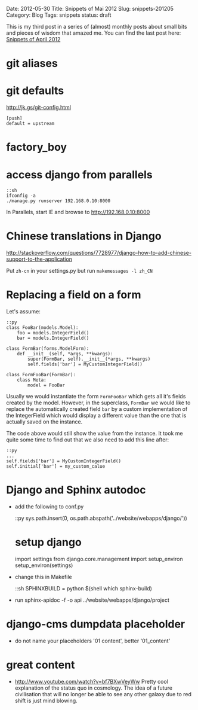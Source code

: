 Date: 2012-05-30
Title: Snippets of Mai 2012
Slug: snippets-201205
Category: Blog
Tags: snippets
status: draft

This is my third post in a series of (almost) monthly posts about small bits
and pieces of wisdom that amazed me. You can find the last post here:
[Snippets of April 2012](http://martinbrochhaus.com/2012/04/snippets-201204.html)

# git aliases

# git defaults
http://jk.gs/git-config.html

    [push]
    default = upstream
# factory_boy
# access django from parallels

    ::sh
    ifconfig -a
    ./manage.py runserver 192.168.0.10:8000

In Parallels, start IE and browse to http://192.168.0.10:8000

# Chinese translations in Django

http://stackoverflow.com/questions/7728977/django-how-to-add-chinese-support-to-the-application

Put ``zh-cn`` in your settings.py but run ``makemessages -l zh_CN``


# Replacing a field on a form

Let's assume:

    ::py
    class FooBar(models.Model):
        foo = models.IntegerField()
        bar = models.IntegerField()

    class FormBar(forms.ModelForm):
        def __init__(self, *args, **kwargs):
            super(FormBar, self).__init__(*args, **kwargs)
            self.fields['bar'] = MyCustomIntegerField()

    class FormFooBar(FormBar):
        class Meta:
            model = FooBar

Usually we would instantiate the form ``FormFooBar`` which gets all it's fields
created by the model. However, in the superclass, ``FormBar`` we would like
to replace the automatically created field ``bar`` by a custom implementation
of the IntegerField which would display a different value than the one that
is actually saved on the instance.

The code above would still show the value from the instance. It took me quite
some time to find out that we also need to add this line after:

    ::py
    ...
    self.fields['bar'] = MyCustomIntegerField()
    self.initial['bar'] = my_custom_calue


# Django and Sphinx autodoc
* add the following to conf.py

    ::py
    sys.path.insert(0, os.path.abspath('../website/webapps/django/'))
    # setup django
    import settings
    from django.core.management import setup_environ
    setup_environ(settings)

* change this in Makefile

    ::sh
    SPHINXBUILD   = python $(shell which sphinx-build)

* run sphinx-apidoc -f -o api ../website/webapps/django/project

# django-cms dumpdata placeholder

* do not name your placeholders '01 content', better '01_content'

# great content

* http://www.youtube.com/watch?v=bf7BXwVeyWw
  Pretty cool explanation of the status quo in cosmology. The idea of a future
  civilisation that will no longer be able to see any other galaxy due to red
  shift is just mind blowing.
